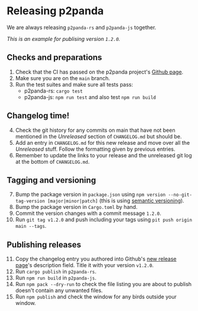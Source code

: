 # Releasing p2panda

We are always releasing `p2panda-rs` and `p2panda-js` together.

_This is an example for publising version `1.2.0`._

## Checks and preparations

1. Check that the CI has passed on the p2panda project's [Github page](https://github.com/p2panda/p2panda).
2. Make sure you are on the `main` branch.
3. Run the test suites and make sure all tests pass:
    - p2panda-rs: `cargo test`
    - p2panda-js: `npm run test` and also test `npm run build`

## Changelog time!

4. Check the git history for any commits on main that have not been mentioned in the _Unreleased_ section of `CHANGELOG.md` but should be.
5. Add an entry in `CHANGELOG.md` for this new release and move over all the _Unreleased_ stuff. Follow the formatting given by previous entries.
6. Remember to update the links to your release and the unreleased git log at the bottom of `CHANGELOG.md`.

## Tagging and versioning

7. Bump the package version in `package.json` using `npm version --no-git-tag-version [major|minor|patch]` (this is using [semantic versioning](https://semver.org/)).
8. Bump the package version in `Cargo.toml` by hand.
9. Commit the version changes with a commit message `1.2.0`.
10. Run `git tag v1.2.0` and push including your tags using `pit push origin main --tags`.

## Publishing releases

11. Copy the changelog entry you authored into Github's [new release page](https://github.com/p2panda/p2panda/releases/new)'s description field. Title it with your version `v1.2.0`.
12. Run `cargo publish` in `p2panda-rs`.
13. Run `npm run build` in `p2panda-js`.
14. Run `npm pack --dry-run` to check the file listing you are about to publish doesn't contain any unwanted files.
15. Run `npm publish` and check the window for any birds outside your window.
